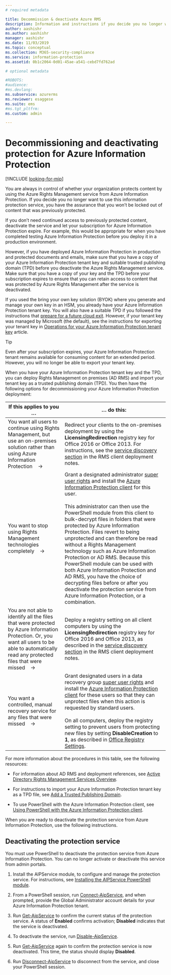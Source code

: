 ```yaml
---
# required metadata

title: Decommission & deactivate Azure RMS
description: Information and instructions if you decide you no longer want to use the cloud-based protection service from Azure Information Protection.
author: aashishr
ms.author: aashishr
manager: aashishr
ms.date: 11/03/2019
ms.topic: conceptual
ms.collection: M365-security-compliance
ms.service: information-protection
ms.assetid: 0b1c2064-0d01-45ae-a541-cebd7fd762ad

# optional metadata

#ROBOTS:
#audience:
#ms.devlang:
ms.subservice: azurerms
ms.reviewer: esaggese
ms.suite: ems
#ms.tgt_pltfrm:
ms.custom: admin

---
```


# Decommissioning and deactivating protection for Azure Information Protection

[!INCLUDE [looking-for-mip](includes/looking-for-mip.md)]

You are always in control of whether your organization protects content by using the Azure Rights Management service from Azure Information Protection. If you decide you no longer want to use this information protection service, you have the assurance that you won’t be locked out of content that was previously protected.

If you don’t need continued access to previously protected content, deactivate the service and let your subscription for Azure Information Protection expire. For example, this would be appropriate for when you have completed testing Azure Information Protection before you deploy it in a production environment.

However, if you have deployed Azure Information Protection in production and protected documents and emails, make sure that you have a copy of your Azure Information Protection tenant key and suitable trusted publishing domain (TPD) before you deactivate the Azure Rights Management service. Make sure that you have a copy of your key and the TPD before your subscription expires to ensure that you can retain access to content that was protected by Azure Rights Management after the service is deactivated. 

If you used the bring your own key solution (BYOK) where you generate and manage your own key in an HSM, you already have your Azure Information Protection tenant key. You will also have a suitable TPD if you followed the instructions that [prepare for a future cloud exit](https://techcommunity.microsoft.com/t5/Azure-Information-Protection/How-to-prepare-an-Azure-Information-Protection-Cloud-Exit-plan/ba-p/382631). However, if your tenant key was managed by Microsoft (the default), see the instructions for exporting your tenant key in [Operations for your Azure Information Protection tenant key](operations-tenant-key.md) article.

> [!TIP]
> Even after your subscription expires, your Azure Information Protection tenant remains available for consuming content for an extended period. However, you will no longer be able to export your tenant key.

When you have your Azure Information Protection tenant key and the TPD, you can deploy Rights Management on premises (AD RMS) and import your tenant key as a trusted publishing domain (TPD). You then have the following options for decommissioning your Azure Information Protection deployment:

|If this applies to you …|… do this:|
|----------------------------|--------------|
|You want all users to continue using Rights Management, but use an on-premises solution rather than using Azure Information Protection    →|Redirect your clients to the on-premises deployment by using the **LicensingRedirection** registry key for Office 2016 or Office 2013. For instructions, see the [service discovery section](./rms-client/client-deployment-notes.md) in the RMS client deployment notes. 
|You want to stop using Rights Management technologies completely    →|Grant a designated administrator [super user rights](configure-super-users.md) and install the [Azure Information Protection client](/previous-versions/azure/information-protection/rms-client/client-admin-guide-install) for this user.<br /><br />This administrator can then use the PowerShell module from this client to bulk-decrypt files in folders that were protected by Azure Information Protection. Files revert to being unprotected and can therefore be read without a Rights Management technology such as Azure Information Protection or AD RMS. Because this PowerShell module can be used with both Azure Information Protection and AD RMS, you have the choice of decrypting files before or after you deactivate the protection service from Azure Information Protection, or a combination.|
|You are not able to identify all the files that were protected by Azure Information Protection. Or, you want all users to be able to automatically read any protected files that were missed    →|Deploy a registry setting on all client computers by using the **LicensingRedirection** registry key for Office 2016 and Office 2013, as described in the [service discovery section](./rms-client/client-deployment-notes.md) in the RMS client deployment notes. 
|You want a controlled, manual recovery service for any files that were missed    →|Grant designated users in a data recovery group [super user rights](configure-super-users.md) and install the [Azure Information Protection client](/previous-versions/azure/information-protection/rms-client/client-admin-guide-install) for these users so that they can unprotect files when this action is requested by standard users.<br /><br />On all computers, deploy the registry setting to prevent users from protecting new files by setting **DisableCreation** to **1**, as described in [Office Registry Settings](/previous-versions/windows/it-pro/windows-server-2008-R2-and-2008/dd772637(v=ws.10)).|

For more information about the procedures in this table, see the following resources:

- For information about AD RMS and deployment references, see [Active Directory Rights Management Services Overview](/previous-versions/windows/it-pro/windows-server-2012-R2-and-2012/hh831364(v=ws.11)).

- For instructions to import your Azure Information Protection tenant key as a TPD file, see [Add a Trusted Publishing Domain](/previous-versions/windows/it-pro/windows-server-2008-R2-and-2008/cc771460(v=ws.11)).

- To use PowerShell with the Azure Information Protection client, see [Using PowerShell with the Azure Information Protection client](/previous-versions/azure/information-protection/rms-client/client-admin-guide-powershell).

When you are ready to deactivate the protection service from Azure Information Protection, use the following instructions.

## Deactivating the protection service

You must use PowerShell to deactivate the protection service from Azure Information Protection. You can no longer activate or deactivate this service from admin portals.

1. Install the AIPService module, to configure and manage the protection service. For instructions, see [Installing the AIPService PowerShell module](install-powershell.md).

2. From a PowerShell session, run [Connect-AipService](/powershell/module/aipservice/connect-aipservice), and when prompted, provide the Global Administrator account details for your Azure Information Protection tenant.

3. Run [Get-AipService](/powershell/module/aipservice/get-aipservice) to confirm the current status of the protection service. A status of **Enabled** confirms activation; **Disabled** indicates that the service is deactivated.

4. To deactivate the service, run [Disable-AipService](/powershell/module/aipservice/disable-aipservice).

5. Run [Get-AipService](/powershell/module/aipservice/get-aipservice) again to confirm the protection service is now deactivated. This time, the status should display **Disabled**.

6. Run [Disconnect-AipService](/powershell/module/aipservice/disconnect-aipservice) to disconnect from the service, and close your PowerShell session.

